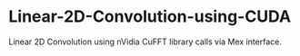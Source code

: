 # Linear-2D-Convolution-using-CUDA
Linear 2D Convolution using nVidia CuFFT library calls via Mex interface.
